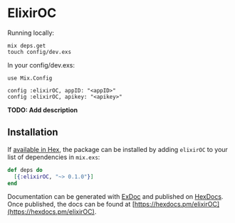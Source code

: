 # ElixirOC

Running locally:
```
mix deps.get
touch config/dev.exs
```

In your config/dev.exs:
```
use Mix.Config

config :elixirOC, appID: "<appID>"
config :elixirOC, apikey: "<apikey>"
```

**TODO: Add description**

## Installation

If [available in Hex](https://hex.pm/docs/publish), the package can be installed
by adding `elixirOC` to your list of dependencies in `mix.exs`:

```elixir
def deps do
  [{:elixirOC, "~> 0.1.0"}]
end
```

Documentation can be generated with [ExDoc](https://github.com/elixir-lang/ex_doc)
and published on [HexDocs](https://hexdocs.pm). Once published, the docs can
be found at [https://hexdocs.pm/elixirOC](https://hexdocs.pm/elixirOC).

